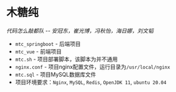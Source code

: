 # 木糖纯

*代码怎么敲都队 -- 安冠东，崔光博，冯秋怡，海日娜，刘文韬*

* `mtc_springboot` - 后端项目
* `mtc_vue` - 前端项目
* `mtc.sh` - 项目部署脚本，该脚本为并不通用
* `nginx.conf` - 项目nginx配置文件，运行目录为`/usr/local/nginx`
* `mtc.sql` - 项目MySQL数据库文件
* 项目环境要求：`Nginx`, `MySQL`, `Redis`, `OpenJDK 11`, `ubuntu 20.04`
